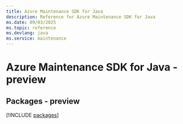 ```yaml
---
title: Azure Maintenance SDK for Java
description: Reference for Azure Maintenance SDK for Java
ms.date: 09/03/2025
ms.topic: reference
ms.devlang: java
ms.service: maintenance
---
```

# Azure Maintenance SDK for Java - preview
## Packages - preview
[!INCLUDE [packages](maintenance-index.md)]